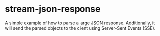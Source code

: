 # stream-json-response

A simple example of how to parse a large JSON response. Additionally, it will send the parsed objects to the client using Server-Sent Events (SSE).